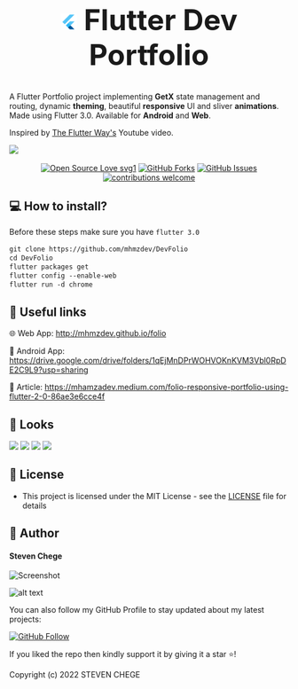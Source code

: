 <h1 align="center" style="font-size: 52px;" ><img height=30 src="https://raw.githubusercontent.com/github/explore/80688e429a7d4ef2fca1e82350fe8e3517d3494d/topics/flutter/flutter.png"> Flutter Dev Portfolio </h1>  <!-- header -->

A Flutter Portfolio project implementing **GetX** state management and routing, dynamic **theming**, beautiful **responsive** UI and sliver **animations**.
Made using Flutter 3.0. Available for **Android** and **Web**.

Inspired by [The Flutter Way's](youtube.com) Youtube video. <!-- youtube url -->

<img src="https://user-images.githubusercontent.com/43790152/112185787-5ce1a300-8c22-11eb-80af-271f674f8f24.png"> <!-- big image -->

<div align="center">

[![Open Source Love svg1](https://badges.frapsoft.com/os/v1/open-source.svg?v=103)](#)
[![GitHub Forks](https://img.shields.io/github/forks/saadhaxxan/Car_Game_Python_Pygame.svg?style=social&label=Fork&maxAge=2592000)](https://github.com/m-hamzashakeel/DevFolio/fork)
[![GitHub Issues](https://img.shields.io/github/issues/saadhaxxan/Car_Game_Python_Pygame.svg?style=flat&label=Issues&maxAge=2592000)](https://github.com/m-hamzashakeel/DevFolio/issues)
[![contributions welcome](https://img.shields.io/badge/contributions-welcome-brightgreen.svg?style=flat&label=Contributions&colorA=red&colorB=black)](#)

</div>  <!-- buttons -->

## 💻 How to install?

Before these steps make sure you have `flutter 3.0`

```
git clone https://github.com/mhmzdev/DevFolio
cd DevFolio
flutter packages get
flutter config --enable-web
flutter run -d chrome
```

## 🔗 Useful links

🌐 Web App: http://mhmzdev.github.io/folio <!-- web url -->

📱 Android App: https://drive.google.com/drive/folders/1qEjMnDPrWOHVOKnKVM3Vbl0RpDE2C9L9?usp=sharing

📙 Article: https://mhamzadev.medium.com/folio-responsive-portfolio-using-flutter-2-0-86ae3e6cce4f

## 👀 Looks

<img src="https://user-images.githubusercontent.com/43790152/111952323-c8365280-8b06-11eb-9c65-747b5001340a.PNG"> <img src="https://user-images.githubusercontent.com/43790152/112266079-5a6c6100-8c95-11eb-9b68-2121e37b0851.gif"> <img src="https://user-images.githubusercontent.com/43790152/112265455-57bd3c00-8c94-11eb-870a-13c9157b7e1b.gif"> <img src="https://user-images.githubusercontent.com/43790152/112266085-5ccebb00-8c95-11eb-9a06-67810e894471.gif"> <!-- screenShots -->

## 🔑 License

- This project is licensed under the MIT License - see the [LICENSE](LICENSE.md) file for details

## 🧑 Author

#### Steven Chege

<!-- all socials -->

![Screenshot](screenshot.png)

![alt text](https://github.com/StevenChege/flutter_developer_portfolio/blob/master/image.jpg?raw=true)

You can also follow my GitHub Profile to stay updated about my latest projects:

[![GitHub Follow](https://img.shields.io/badge/Connect-Hamza-blue.svg?logo=Github&longCache=true&style=social&label=Follow)](https://github.com/StevenChege)

If you liked the repo then kindly support it by giving it a star ⭐!

Copyright (c) 2022 STEVEN CHEGE
